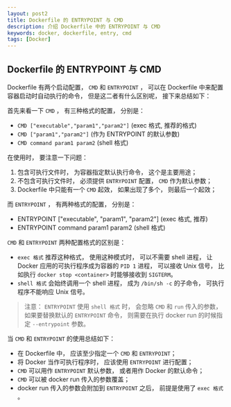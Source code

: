 ```yaml
---
layout: post2
title: Dockerfile 的 ENTRYPOINT 与 CMD
description: 介绍 Dockerfile 中的 ENTRYPOINT 与 CMD
keywords: docker, dockerfile, entry, cmd
tags: [Docker]
---
```


## Dockerfile 的 ENTRYPOINT 与 CMD

Dockerfile 有两个启动配置， `CMD` 和 `ENTRYPOINT` ， 可以在 Dockerfile 中来配置容器启动时自动执行的命令， 但是这二者有什么区别呢， 接下来总结如下：

首先来看一下 `CMD` ， 有三种格式的配置， 分别是：

- `CMD ["executable","param1","param2"]` (exec 格式, 推荐的格式)
- `CMD ["param1","param2"]` (作为 ENTRYPOINT 的默认参数)
- `CMD command param1 param2` (shell 格式)

在使用时， 要注意一下问题：

1. 包含可执行文件时， 为容器指定默认执行命令， 这个是主要用途；
2. 不包含可执行文件时， 必须提供 `ENTRYPOINT` 配置， `CMD` 作为默认参数；
3. Dockerfile 中只能有一个 `CMD` 起效， 如果出现了多个， 则最后一个起效；

而 `ENTRYPOINT` ， 有两种格式的配置， 分别是：

- ENTRYPOINT ["executable", "param1", "param2"] (exec 格式, 推荐)
- ENTRYPOINT command param1 param2 (shell 格式)

`CMD` 和 `ENTRYPOINT` 两种配置格式的区别是：

- `exec 格式` 推荐这种格式， 使用这种模式时， 可以不需要 shell 进程， 让 Docker 应用的可执行程序成为容器的 `PID 1` 进程， 可以接收 Unix 信号， 比如执行 `docker stop <container>` 时能够接收到 `SIGTERM`。
- `shell 格式` 会始终调用一个 shell 进程， 成为 `/bin/sh -c` 的子命令， 可执行程序不能响应 Unix 信号。

> 注意： `ENTRYPOINT` 使用 `shell 格式` 时， 会忽略 `CMD` 和 `run` 传入的参数， 如果要替换默认的 `ENTRYPOINT` 命令， 则需要在执行 docker run 的时候指定 `--entrypoint` 参数。

当 `CMD` 和 `ENTRYPOINT` 的使用总结如下：

- 在 Dockerfile 中， 应该至少指定一个 `CMD` 和 `ENTRYPOINT`；
- 将 Docker 当作可执行程序时， 应该使用 `ENTRYPOINT` 进行配置；
- `CMD` 可以用作 `ENTRYPOINT` 默认参数， 或者用作 Docker 的默认命令；
- `CMD` 可以被 docker run 传入的参数覆盖；
- docker run 传入的参数会附加到 `ENTRYPOINT` 之后， 前提是使用了 `exec 格式` 。

